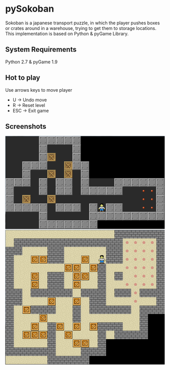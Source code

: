 # pySokoban
Sokoban is a japanese transport puzzle, in which the player pushes boxes or crates around in a warehouse, trying to get them to storage locations. This implementation is based on Python & pyGame Library.

## System Requirements
Python 2.7 & pyGame 1.9


## Hot to play
Use arrows keys to move player
- U   -> Undo move
- R   -> Reset level
- ESC -> Exit game

## Screenshots
!["Screenshot of the game"](sokobab-screenshot1.png?raw=true "Screenshot of the game")
!["Screenshot of the game"](sokobab-screenshot2.png?raw=true "Screenshot of the game")


